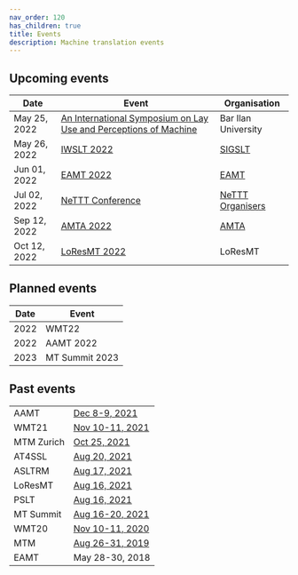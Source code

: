 ```yaml
---
nav_order: 120
has_children: true
title: Events
description: Machine translation events
---
```


## Upcoming events

| Date | Event | Organisation |
| ---- | ---- | ---- |
| May 25, 2022 | [An International Symposium on Lay Use and Perceptions of Machine](https://www.linkedin.com/dms/C4D06AQHt8KKvlxswhA/messaging-attachmentFile/0/1641848178898?m=AQL-3zWbIFlXwwAAAX5PO1tKZwCeYS5-DhEemNEl4ymIVAYZ9Rf6vrRzCw&ne=1&v=beta&t=HUcW-WEa5xHt0r4avXuyJ0Yk8n-Apt6EKYvfbRSHdpQ) |  Bar Ilan University  |
| May 26, 2022 | [IWSLT 2022](iwslt2022.md) | [SIGSLT](/associations/SIGSLT.md) |
| Jun 01, 2022 | [EAMT 2022](eamt2022.md) |  [EAMT](/associations/eamt.md)  |
| Jul 02, 2022 | [NeTTT Conference](nettt2022.md) | [NeTTT Organisers](nettt2022.md#Organisers) |
| Sep 12, 2022 | [AMTA 2022](amta2022.md) | [AMTA](/associations/amta.md) |
| Oct 12, 2022 | [LoResMT 2022](loresmt2022.md) | LoResMT |


## Planned events

| Date | Event |
| ---- | ---- |
| 2022 | WMT22 |
| 2022 | AAMT 2022 |
| 2023 | MT Summit 2023 |


## Past events

|     |     |
| --- | --- |
| AAMT | [Dec 8-9, 2021](aamt2021.md) |
| WMT21 | [Nov 10-11, 2021](wmt21.md) |
| MTM Zurich | [Oct 25, 2021](zurich-9.md) |
| AT4SSL | [Aug 20, 2021](at4ssl2021.md) |
| ASLTRM | [Aug 17, 2021](asltrm2021.md) |
| LoResMT| [Aug 16, 2021](loresmt2021.md) |
| PSLT | [Aug 16, 2021](pslt2021.md) |
| MT Summit | [Aug 16-20, 2021](mtsummit2021.md) |
| WMT20 | [Nov 10-11, 2020](wmt20.md) |
| MTM | [Aug 26-31, 2019](mtm2019.md) |
| EAMT | May 28-30, 2018 |
